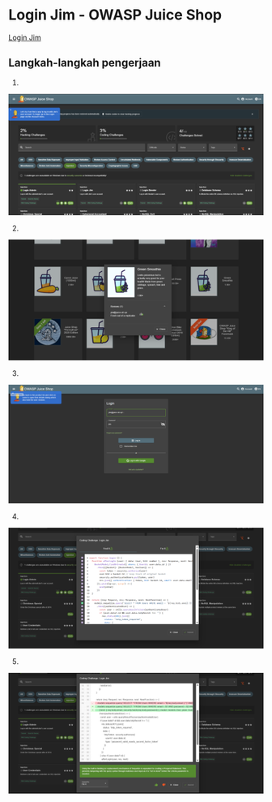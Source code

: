 # Login Jim - OWASP Juice Shop

[Login Jim](http://localhost:3000/#/score-board?categories=Injection)

## Langkah-langkah pengerjaan
1.
![Alt text](./gambar/jim-1.png)

2.
![Alt text](./gambar/jim-2.png)

3.
![Alt text](./gambar/jim-3.png)

4.
![Alt text](./gambar/jim-4.png)

5.
![Alt text](./gambar/jim-5.png)
